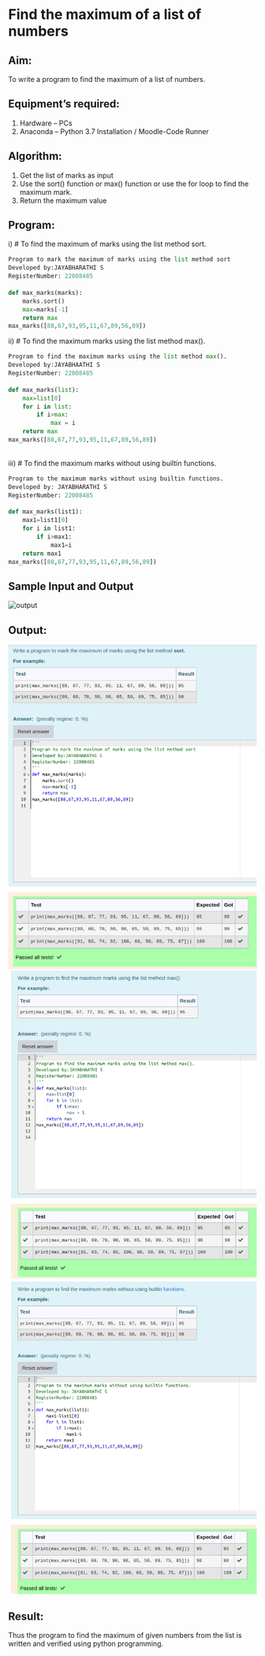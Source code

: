# Find the maximum of a list of numbers

## Aim:

To write a program to find the maximum of a list of numbers.

## Equipment’s required:

1.	Hardware – PCs
2.	Anaconda – Python 3.7 Installation / Moodle-Code Runner

## Algorithm:

1.	Get the list of marks as input
2.	Use the sort() function or max() function or use the for loop to find the maximum mark.
3.	Return the maximum value

## Program:

i)	# To find the maximum of marks using the list method sort.

```python
Program to mark the maximum of marks using the list method sort
Developed by:JAYABHARATHI S 
RegisterNumber: 22008485

def max_marks(marks):
    marks.sort()
    max=marks[-1]
    return max
max_marks([88,67,93,95,11,67,89,56,89])

```

ii)	# To find the maximum marks using the list method max().

```Python
Program to find the maximum marks using the list method max().
Developed by:JAYABHAATHI S 
RegisterNumber: 22008485

def max_marks(list):
    max=list[0]
    for i in list:
        if i>max:
            max = i
    return max
max_marks([88,67,77,93,95,11,67,89,56,89])
        
```

iii) # To find the maximum marks without using builtin functions.

```Python
Program to the maximum marks without using builtin functions.
Developed by: JAYABHARATHI S
RegisterNumber: 22008485

def max_marks(list1):
    max1=list1[0]
    for i in list1:
        if i>max1:
            max1=i
    return max1
max_marks([88,67,77,93,95,11,67,89,56,89])

```
## Sample Input and Output
![output](./img/max_marks1.jpg) 

## Output:
![](./max1.png)
![](./max2.png)
![](./max3.png)

## Result:

Thus the program to find the maximum of given numbers from the list is written and verified using python programming.